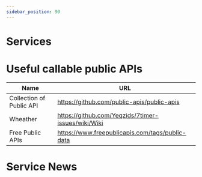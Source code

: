 ```yaml
---
sidebar_position: 90
---
```


# Services

# Useful callable public APIs

| Name                     | URL                                                |
| ------------------------ | -------------------------------------------------- |
| Collection of Public API | https://github.com/public-apis/public-apis         |
| Wheather                 | https://github.com/Yeqzids/7timer-issues/wiki/Wiki |
| Free Public APIs         | https://www.freepublicapis.com/tags/public-data    |

# Service News
